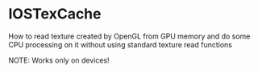 IOSTexCache
===========

How to read texture created by OpenGL from GPU memory and do some CPU processing on it without using standard texture read functions

NOTE:
Works only on devices!
